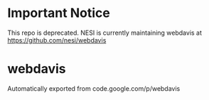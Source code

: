 # Important Notice

This repo is deprecated. NESI is currently maintaining webdavis at https://github.com/nesi/webdavis

# webdavis
Automatically exported from code.google.com/p/webdavis
